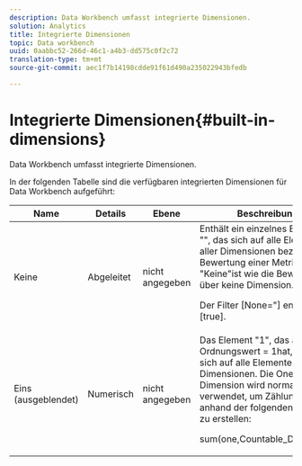 ```yaml
---
description: Data Workbench umfasst integrierte Dimensionen.
solution: Analytics
title: Integrierte Dimensionen
topic: Data workbench
uuid: 0aabbc52-266d-46c1-a4b3-dd575c0f2c72
translation-type: tm+mt
source-git-commit: aec1f7b14198cdde91f61d490a235022943bfedb

---
```



# Integrierte Dimensionen{#built-in-dimensions}

Data Workbench umfasst integrierte Dimensionen.

In der folgenden Tabelle sind die verfügbaren integrierten Dimensionen für Data Workbench aufgeführt:

<table id="table_40796088B3484F98889859C59D525AD7"> 
 <thead> 
  <tr> 
   <th colname="col1" class="entry"> Name </th> 
   <th colname="col2" class="entry"> Details </th> 
   <th colname="col3" class="entry"> Ebene </th> 
   <th colname="col4" class="entry"> Beschreibung </th> 
  </tr> 
 </thead>
 <tbody> 
  <tr> 
   <td colname="col1"> Keine </td> 
   <td colname="col2"> Abgeleitet </td> 
   <td colname="col3"> nicht angegeben </td> 
   <td colname="col4">Enthält ein einzelnes Element "", das sich auf alle Elemente aller Dimensionen bezieht. Die Bewertung einer Metrik über "Keine"ist wie die Bewertung über keine Dimension. <p>Der <span class="filepath"> Filter [None="]</span> entspricht <span class="filepath"> [true]</span>. </p></td> 
  </tr> 
  <tr> 
   <td colname="col1"> Eins (ausgeblendet) </td> 
   <td colname="col2"> Numerisch </td> 
   <td colname="col3"> nicht angegeben </td> 
   <td colname="col4">Das Element "1", das auch den Ordnungswert <span class="filepath"> = 1</span>hat, bezieht sich auf alle Elemente aller Dimensionen. Die One-Dimension wird normalerweise verwendet, um Zählungen anhand der folgenden Syntax zu erstellen: <p><span class="filepath"> sum(one,Countable_Dimension)</span></p></td> 
  </tr> 
 </tbody> 
</table>

